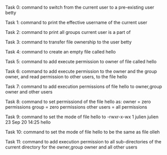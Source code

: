 Task 0:
command to switch from the current user to a pre-existing user betty

Task 1:
command to print the effective username of the current user

Task 2:
command to print all groups current user is a part of

Task 3:
command to transfer file ownership to the user betty

Task 4:
command to create an empty file called hello

Task 5:
command to add execute permission to owner of file called hello

Task 6:
command to add execute permission to the owner and the group owner, and read permission to other users, to the file hello

Task 7:
command to add execution permissions of file hello to owner,group owner and other users

Task 8:
command to set permissiond of the file hello as:
owner = zero permissions
group = zero permissions
other users = all permissions

Task 9:
command to set the mode of file hello to -rwxr-x-wx 1 julien julien 23 Sep 20 14:25 hello

Task 10:
command to set the mode of file hello to be the same as file olleh

Task 11:
command to add execution permission to all sub-directories of the current directory for the owner,group owner and all other users
